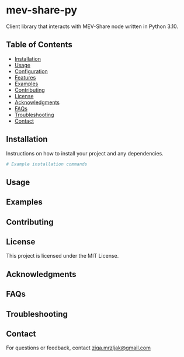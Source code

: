 # mev-share-py
Client library that interacts with MEV-Share node written in Python 3.10.

## Table of Contents
- [Installation](#installation)
- [Usage](#usage)
- [Configuration](#configuration)
- [Features](#features)
- [Examples](#examples)
- [Contributing](#contributing)
- [License](#license)
- [Acknowledgments](#acknowledgments)
- [FAQs](#faqs)
- [Troubleshooting](#troubleshooting)
- [Contact](#contact)

## Installation

Instructions on how to install your project and any dependencies.
```bash
# Example installation commands
```
## Usage

## Examples

## Contributing

## License

This project is licensed under the MIT License.

## Acknowledgments

## FAQs

## Troubleshooting

## Contact

For questions or feedback, contact ziga.mrzljak@gmail.com